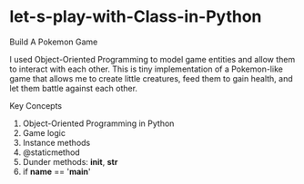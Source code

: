 # let-s-play-with-Class-in-Python

Build A Pokemon Game

I used Object-Oriented Programming to model game entities and allow them to interact with each other. This is tiny implementation of a Pokemon-like game that allows me to create little creatures, feed them to gain health, and let them battle against each other.

Key Concepts
1. Object-Oriented Programming in Python
2. Game logic
3. Instance methods
4. @staticmethod
5. Dunder methods: __init__, __str__
6. if __name__ == '__main__'
